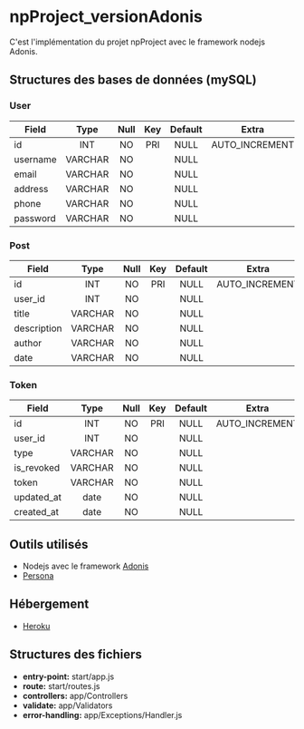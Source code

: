 # npProject_versionAdonis
C'est l'implémentation du projet npProject avec le framework nodejs Adonis.

## Structures des bases de données (mySQL)
### User
| Field        | Type           | Null  | Key   |Default|Extra  |
| -------------|:--------------:|:-----:|:------:|:------:|:------:|
| id           | INT        |   NO  | PRI   | NULL  |AUTO_INCREMENT  |
| username     | VARCHAR       |   NO  |       | NULL  |       |
| email        | VARCHAR    |   NO  |       | NULL  |       |
| address       | VARCHAR    |   NO  |       | NULL  |       |
| phone       | VARCHAR    |   NO  |       | NULL  |       |
| password     | VARCHAR    |   NO  |       | NULL  |       |

### Post
| Field        | Type           | Null  | Key   |Default|Extra  |
| -------------|:--------------:|:-----:|:------:|:------:|:------:|
| id           | INT        |   NO  | PRI   | NULL  |AUTO_INCREMENT  |
| user_id           | INT        |   NO  |    | NULL  |  |
| title     | VARCHAR       |   NO  |       | NULL  |       |
| description    | VARCHAR    |   NO  |       | NULL  |       |
| author       | VARCHAR    |   NO  |       | NULL  |       |
| date       | VARCHAR    |   NO  |       | NULL  |       |

### Token
| Field        | Type           | Null  | Key   |Default|Extra  |
| -------------|:--------------:|:-----:|:------:|:------:|:------:|
| id           | INT        |   NO  | PRI   | NULL  |AUTO_INCREMENT  |
| user_id           | INT        |   NO  |    | NULL  |  |
| type     | VARCHAR       |   NO  |       | NULL  |       |
| is_revoked    | VARCHAR    |   NO  |       | NULL  |       |
| token       | VARCHAR    |   NO  |       | NULL  |       |
| updated_at       | date    |   NO  |       | NULL  |       |
| created_at       | date    |   NO  |       | NULL  |       |

## Outils utilisés

* Nodejs avec le framework [Adonis](https://adonisjs.com/)
* [Persona](https://github.com/adonisjs/adonis-persona)

## Hébergement
* [Heroku](https://www.heroku.com/)

## Structures des fichiers

* **entry-point:** start/app.js
* **route:** start/routes.js
* **controllers:** app/Controllers
* **validate:** app/Validators
* **error-handling:** app/Exceptions/Handler.js
